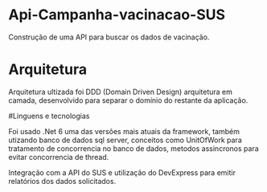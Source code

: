 # Api-Campanha-vacinacao-SUS
Construção de uma API para buscar os dados de vacinação.

# Arquitetura

Arquitetura ultizada foi DDD (Domain Driven Design) arquitetura em camada, desenvolvido para separar
o domínio do restante da aplicação.

#Linguens e tecnologias

Foi usado .Net 6 uma das versões mais atuais da framework, também utizando banco de dados sql server,
conceitos como UnitOfWork para tratamento de concorrencia no banco de dados, metodos assincronos 
para evitar concorrencia de thread. 

Integração com a API do SUS e utilização do DevExpress para emitir relatórios dos dados solicitados.
